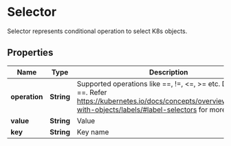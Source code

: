 

# Selector

Selector represents conditional operation to select K8s objects.
## Properties

Name | Type | Description | Notes
------------ | ------------- | ------------- | -------------
**operation** | **String** | Supported operations like &#x3D;&#x3D;, !&#x3D;, &lt;&#x3D;, &gt;&#x3D; etc. Defaults to &#x3D;&#x3D;. Refer https://kubernetes.io/docs/concepts/overview/working-with-objects/labels/#label-selectors for more info. |  [optional]
**value** | **String** | Value | 
**key** | **String** | Key name | 



